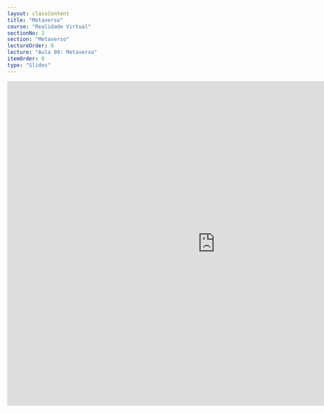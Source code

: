 ```yaml
---
layout: classContent
title: "Metaverso"
course: "Realidade Virtual"
sectionNo: 2
section: "Metaverso"
lectureOrder: 9
lecture: "Aula 09: Metaverso"
itemOrder: 0
type: "Slides"
---
```


<iframe src="https://docs.google.com/presentation/d/e/2PACX-1vQi2ZDDcSz6SGZUW5ePjjUmWTxraPzs0bfFiGAu5BSGvuV-3ntp_d1HHinEuNMakkO8Lwr4OxUn6lIS/embed?start=false&loop=false&delayms=3000" frameborder="0" width="960" height="749" allowfullscreen="true" mozallowfullscreen="true" webkitallowfullscreen="true"></iframe>
